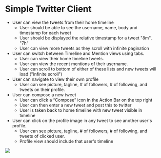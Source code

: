 Simple Twitter Client
===========
* User can view the tweets from their home timeline
    * User should be able to see the username, name, body and timestamp for each tweet
    * User should be displayed the relative timestamp for a tweet "8m", "7h"
    * User can view more tweets as they scroll with infinite pagination
* User can switch between Timeline and Mention views using tabs.
    * User can view their home timeline tweets.
    * User can view the recent mentions of their username.
    * User can scroll to bottom of either of these lists and new tweets will load ("infinite scroll")
* User can navigate to view their own profile
    * User can see picture, tagline, # of followers, # of following, and tweets on their profile.
* User can compose a new tweet
    * User can click a “Compose” icon in the Action Bar on the top right
    * User can then enter a new tweet and post this to twitter
    * User is taken back to home timeline with new tweet visible in timeline
* User can click on the profile image in any tweet to see another user's profile.
   * User can see picture, tagline, # of followers, # of following, and tweets of clicked user.
   * Profile view should include that user's timeline

<img src="https://github.com/jrea/simpletwitter/twitter_client.gif" />
